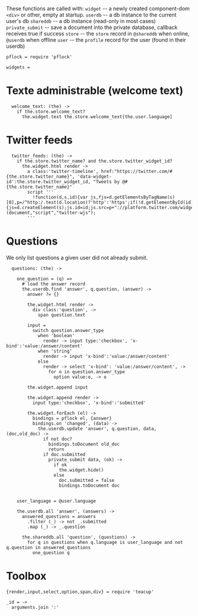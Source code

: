 These functions are called with:
`widget` -- a newly created component-dom `<div>` or other, empty at startup.
`userdb` -- a db instance to the current user's db
`shareddb` -- a db instance (read-only in most cases)
`private_submit` -- save a document into the private database, callback receives true if success
`store` -- the `store` record in `@shareddb` when online, `@userdb` when offline
`user` -- the `profile` record for the user (found in their userdb)

    pflock = require 'pflock'

    widgets =

Texte administrable (welcome text)
==================================

      welcome_text: (the) ->
        if the.store.welcome_text?
          the.widget.text the.store.welcome_text[the.user.language]

Twitter feeds
=============

      twitter_feeds: (the) ->
        if the.store.twitter_name? and the.store.twitter_widget_id?
          the.widget.html render ->
            a class:'twitter-timeline', href:"https://twitter.com/#{the.store.twitter_name}", 'data-widget-id':the.store.twitter_widget_id, "Tweets by @#{the.store.twitter_name}"
            script '''
              !function(d,s,id){var js,fjs=d.getElementsByTagName(s)[0],p=/^http:/.test(d.location)?'http':'https';if(!d.getElementById(id)){js=d.createElement(s);js.id=id;js.src=p+"://platform.twitter.com/widgets.js";fjs.parentNode.insertBefore(js,fjs);}}(document,"script","twitter-wjs");
            '''

Questions
=========

We only list questions a given user did not already submit.

      questions: (the) ->

        one_question = (q) =>
          # load the answer record
          the.userdb.find 'answer', q.question, (answer) ->
            answer ?= {}

            the.widget.html render ->
              div class:'question', ->
                span question.text

            input =
              switch question.answer_type
                when 'boolean'
                  render -> input type:'checkbox', 'x-bind':'value:/answer/content'
                when 'string'
                  render -> input 'x-bind':'value:/answer/content'
                else
                  render -> select 'x-bind': 'value:/answer/content', ->
                    for o in question.answer_type
                      option value:o, -> o

            the.widget.append input

            the.widget.append render ->
              input type:'checkbox', 'x-bind':'submitted'

            the.widget.forEach (el) ->
              bindings = pflock el, {answer}
              bindings.on 'changed', (data) ->
                the.userdb.update 'answer', q.question, data, (doc,old_doc) ->
                  if not doc? 
                    bindings.toDocument old_doc
                    return
                  if doc.submitted
                    private_submit data, (ok) ->
                      if ok
                        the.widget.hide()
                      else
                        doc.submitted = false
                        bindings.toDocument doc


        user_language = @user.language

        the.userdb.all 'answer', (answers) ->
          answered_questions = answers
            .filter (_) -> not _.submitted
            .map (_) -> _.question

          the.shareddb.all 'question', (questions) ->
            for q in questions when q.language is user_language and not q.question in answered_questions
              one_question q

Toolbox
=======

    {render,input,select,option,span,div} = require 'teacup'

    _id = ->
      arguments.join ':'
